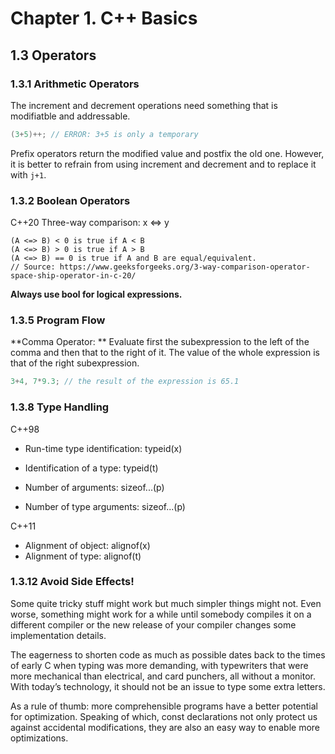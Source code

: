 # Chapter 1. C++ Basics

## 1.3 Operators

### 1.3.1 Arithmetic Operators

The increment and decrement operations need something that is modifiatble and addressable.

```c++
(3+5)++; // ERROR: 3+5 is only a temporary
```

Prefix operators return the modified value and postfix the old one. However, it is better to refrain from using increment and decrement and to replace it with `j+1`. 

### 1.3.2 Boolean Operators

C++20 Three-way comparison: x <=> y

```
(A <=> B) < 0 is true if A < B
(A <=> B) > 0 is true if A > B
(A <=> B) == 0 is true if A and B are equal/equivalent.
// Source: https://www.geeksforgeeks.org/3-way-comparison-operator-space-ship-operator-in-c-20/
```

**Always use bool for logical expressions.**

### 1.3.5 Program Flow

**Comma Operator: ** Evaluate first the subexpression to the left of the comma and then that to the right of it. The value of the whole expression is that of the right subexpression.

```c++
3+4, 7*9.3; // the result of the expression is 65.1
```

### 1.3.8 Type Handling

C++98

- Run-time type identification: typeid(x)
- Identification of a type: typeid(t)

- Number of arguments: sizeof...(p)
- Number of type arguments: sizeof...(p)

C++11 

- Alignment of object: alignof(x)
- Alignment of type: alignof(t)

### 1.3.12 Avoid Side Effects!

Some quite tricky stuff might work but much simpler things might not. Even worse, something might work for a while until somebody compiles it on a different compiler or the new release of your compiler changes some implementation details.

The eagerness to shorten code as much as possible dates back to the times of early C when typing was more demanding, with typewriters that were more mechanical than electrical, and card punchers, all without a monitor. With today’s technology, it should not be an issue to type some extra letters.

As a rule of thumb: more comprehensible programs have a better potential for optimization. Speaking of which, const declarations not only protect us against accidental modifications, they are also an easy way to enable more optimizations.


